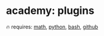 # academy: plugins

🔥
requires: [math](./math.md), [python](./python.md), [bash](./bash.md), [github](./github.md)
